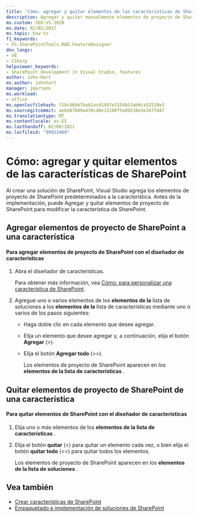 ```yaml
---
title: 'Cómo: agregar y quitar elementos de las características de SharePoint | Microsoft Docs'
description: Agregar y quitar manualmente elementos de proyecto de SharePoint a características de SharePoint mediante el diseñador de características de Visual Studio.
ms.custom: SEO-VS-2020
ms.date: 02/02/2017
ms.topic: how-to
f1_keywords:
- VS.SharePointTools.RAD.FeatureDesigner
dev_langs:
- VB
- CSharp
helpviewer_keywords:
- SharePoint development in Visual Studio, features
author: John-Hart
ms.author: johnhart
manager: jmartens
ms.workload:
- office
ms.openlocfilehash: f18c46bb7bab2acd1d97e3154b53ab8ca52520e3
ms.sourcegitcommit: ae6d47b09a439cd0e13180f5e89510e3e347fd47
ms.translationtype: MT
ms.contentlocale: es-ES
ms.lasthandoff: 02/08/2021
ms.locfileid: "99923469"
---
```

# <a name="how-to-add-and-remove-items-to-sharepoint-features"></a>Cómo: agregar y quitar elementos de las características de SharePoint
  Al crear una solución de SharePoint, Visual Studio agrega los elementos de proyecto de SharePoint predeterminados a la característica. Antes de la implementación, puede Agregar y quitar elementos de proyecto de SharePoint para modificar la característica de SharePoint.

## <a name="add-sharepoint-project-items-to-a-feature"></a>Agregar elementos de proyecto de SharePoint a una característica

#### <a name="to-add-sharepoint-project-items-with-the-feature-designer"></a>Para agregar elementos de proyecto de SharePoint con el diseñador de características

1. Abra el diseñador de características.

    Para obtener más información, vea [Cómo: para personalizar una característica de SharePoint](../sharepoint/how-to-customize-a-sharepoint-feature.md).

2. Agregue uno o varios elementos de los **elementos de la** lista de soluciones a los **elementos de la** lista de características mediante uno o varios de los pasos siguientes:

   - Haga doble clic en cada elemento que desee agregar.

   - Elija un elemento que desee agregar y, a continuación, elija el botón **Agregar** (>).

   - Elija el botón **Agregar todo** (>>).

     Los elementos de proyecto de SharePoint aparecen en los **elementos de la lista de características** .

## <a name="remove-sharepoint-project-items-from-a-feature"></a>Quitar elementos de proyecto de SharePoint de una característica

#### <a name="to-remove-sharepoint-items-with-the-feature-designer"></a>Para quitar elementos de SharePoint con el diseñador de características

1. Elija uno o más elementos de los **elementos de la lista de características** .

2. Elija el botón **quitar** (<) para quitar un elemento cada vez, o bien elija el botón **quitar todo** (<<) para quitar todos los elementos.

     Los elementos de proyecto de SharePoint aparecen en los **elementos de la lista de soluciones** .

## <a name="see-also"></a>Vea también
- [Crear características de SharePoint](../sharepoint/creating-sharepoint-features.md)
- [Empaquetado e implementación de soluciones de SharePoint](../sharepoint/packaging-and-deploying-sharepoint-solutions.md)
